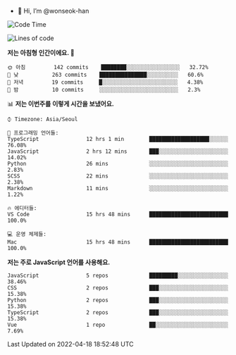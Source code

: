 - 👋 Hi, I’m @wonseok-han

<!---
wonseok-han/wonseok-han is a ✨ special ✨ repository because its `README.md` (this file) appears on your GitHub profile.
You can click the Preview link to take a look at your changes.
--->

<!--START_SECTION:waka-->
![Code Time](http://img.shields.io/badge/Code%20Time-357%20hrs%2054%20mins-blue)

![Lines of code](https://img.shields.io/badge/%EC%A0%80%EB%8A%94%20%EC%97%AC%ED%83%9C%EA%B9%8C%EC%A7%80%20-223%20Thousand%20%EC%A4%84%EC%9D%98%20%EC%BD%94%EB%93%9C%EB%A5%BC%20%EC%9E%91%EC%84%B1%ED%96%88%EC%96%B4%EC%9A%94.-blue)

**저는 아침형 인간이에요. 🐤** 

```text
🌞 아침         142 commits    ████████░░░░░░░░░░░░░░░░░   32.72% 
🌆 낮　         263 commits    ███████████████░░░░░░░░░░   60.6% 
🌃 저녁         19 commits     █░░░░░░░░░░░░░░░░░░░░░░░░   4.38% 
🌙 밤　         10 commits     ░░░░░░░░░░░░░░░░░░░░░░░░░   2.3%

```


📊 **저는 이번주를 이렇게 시간을 보냈어요.** 

```text
⌚︎ Timezone: Asia/Seoul

💬 프로그래밍 언어들: 
TypeScript               12 hrs 1 min        ███████████████████░░░░░░   76.08% 
JavaScript               2 hrs 12 mins       ███░░░░░░░░░░░░░░░░░░░░░░   14.02% 
Python                   26 mins             ░░░░░░░░░░░░░░░░░░░░░░░░░   2.83% 
SCSS                     22 mins             ░░░░░░░░░░░░░░░░░░░░░░░░░   2.38% 
Markdown                 11 mins             ░░░░░░░░░░░░░░░░░░░░░░░░░   1.22%

🔥 에디터들: 
VS Code                  15 hrs 48 mins      █████████████████████████   100.0%

💻 운영 체제들: 
Mac                      15 hrs 48 mins      █████████████████████████   100.0%

```

**저는 주로 JavaScript 언어를 사용해요.** 

```text
JavaScript               5 repos             █████████░░░░░░░░░░░░░░░░   38.46% 
CSS                      2 repos             ███░░░░░░░░░░░░░░░░░░░░░░   15.38% 
Python                   2 repos             ███░░░░░░░░░░░░░░░░░░░░░░   15.38% 
TypeScript               2 repos             ███░░░░░░░░░░░░░░░░░░░░░░   15.38% 
Vue                      1 repo              ██░░░░░░░░░░░░░░░░░░░░░░░   7.69%

```



 Last Updated on 2022-04-18 18:52:48 UTC
<!--END_SECTION:waka-->
